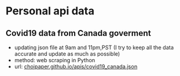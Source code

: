 # Personal api data

## Covid19 data from Canada goverment
- updating json file at 9am and 11pm,PST (I try to keep all the data accurate and update as much as possible)
- method: web scraping in Python
- url: [choipaper.github.io/apis/covid19_canada.json](https://choipaper.github.io/apis/covid19_canada.json)
